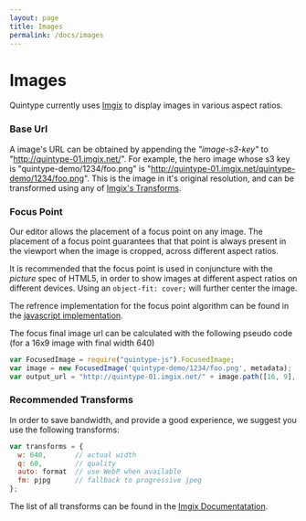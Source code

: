 ```yaml
---
layout: page
title: Images
permalink: /docs/images
---
```

# Images

Quintype currently uses [Imgix](https://www.imgix.com) to display images in various aspect ratios.

### Base Url

A image's URL can be obtained by appending the *"image-s3-key"* to "http://quintype-01.imgix.net/". For example, the hero image whose s3 key is "quintype-demo/1234/foo.png" is "http://quintype-01.imgix.net/quintype-demo/1234/foo.png". This is the image in it's original resolution, and can be transformed using any of [Imgix's Transforms](https://docs.imgix.com).

### Focus Point

Our editor allows the placement of a focus point on any image. The placement of a focus point guarantees that that point is always present in the viewport when the image is cropped, across different aspect ratios.

It is recommended that the focus point is used in conjuncture with the *picture* spec of HTML5, in order to show images at different aspect ratios on different devices. Using an `object-fit: cover;` will further center the image.

The refrence implementation for the focus point algorithm can be found in the [javascript implementation](https://github.com/quintype/quintype-js/blob/master/lib/focused_image.js).

The focus final image url can be calculated with the following pseudo code (for a 16x9 image with final width 640)

```js
var FocusedImage = require("quintype-js").FocusedImage;
var image = new FocusedImage('quintype-demo/1234/foo.png', metadata);
var output_url = "http://quintype-01.imgix.net/" + image.path([16, 9], {w: 640});
```

### Recommended Transforms

In order to save bandwidth, and provide a good experience, we suggest you use the following transforms:

```javascript
var transforms = {
  w: 640,       // actual width
  q: 60,        // quality
  auto: format  // use WebP when available
  fm: pjpg      // fallback to progressive jpeg
};
```

The list of all transforms can be found in the [Imgix Documentatation](https://docs.imgix.com).
